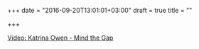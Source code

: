 +++
date = "2016-09-20T13:01:01+03:00"
draft = true
title = ""

+++

<p><a href="/stories/1017">Video: Katrina Owen - Mind the Gap </a></p>
